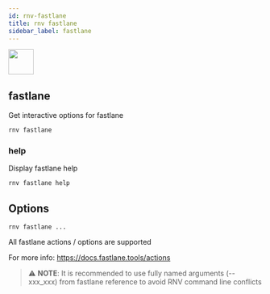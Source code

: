 ```yaml
---
id: rnv-fastlane
title: rnv fastlane
sidebar_label: fastlane
---
```


<img src="https://renative.org/img/ic_cli.png" width=50 height=50 />

## fastlane

Get interactive options for fastlane

```bash
rnv fastlane
```

### help

Display fastlane help

```bash
rnv fastlane help
```

## Options

`rnv fastlane ...`

All fastlane actions / options are supported

For more info: https://docs.fastlane.tools/actions

> ⚠️ **NOTE**: It is recommended to use fully named arguments (--xxx_xxx) from fastlane reference to avoid RNV command line conflicts
